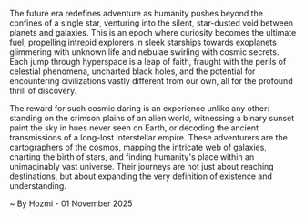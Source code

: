 
The future era redefines adventure as humanity pushes beyond the confines of a single star, venturing into the silent, star-dusted void between planets and galaxies. This is an epoch where curiosity becomes the ultimate fuel, propelling intrepid explorers in sleek starships towards exoplanets glimmering with unknown life and nebulae swirling with cosmic secrets. Each jump through hyperspace is a leap of faith, fraught with the perils of celestial phenomena, uncharted black holes, and the potential for encountering civilizations vastly different from our own, all for the profound thrill of discovery.

The reward for such cosmic daring is an experience unlike any other: standing on the crimson plains of an alien world, witnessing a binary sunset paint the sky in hues never seen on Earth, or decoding the ancient transmissions of a long-lost interstellar empire. These adventurers are the cartographers of the cosmos, mapping the intricate web of galaxies, charting the birth of stars, and finding humanity's place within an unimaginably vast universe. Their journeys are not just about reaching destinations, but about expanding the very definition of existence and understanding.

~ By Hozmi - 01 November 2025
